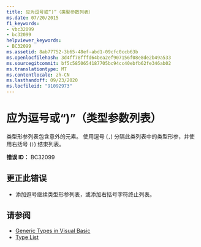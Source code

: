 ```yaml
---
title: 应为逗号或“)”（类型参数列表）
ms.date: 07/20/2015
f1_keywords:
- vbc32099
- bc32099
helpviewer_keywords:
- BC32099
ms.assetid: 8ab77752-3b65-48ef-abd1-09cfc0ccb63b
ms.openlocfilehash: 3d4ff78fffd64bea2ef907156f08e8de2b49a533
ms.sourcegitcommit: bf5c5850654187705bc94cc40ebfb62fe346ab02
ms.translationtype: MT
ms.contentlocale: zh-CN
ms.lasthandoff: 09/23/2020
ms.locfileid: "91092973"
---
```

# <a name="comma-or--expected-type-parameter-list"></a>应为逗号或“)”（类型参数列表）

类型形参列表包含意外的元素。 使用逗号 (`,`) 分隔此类列表中的类型形参，并使用右括号 (`)`) 结束列表。  
  
 **错误 ID：** BC32099  
  
## <a name="to-correct-this-error"></a>更正此错误  
  
- 添加逗号继续类型形参列表，或添加右括号字符终止列表。  
  
## <a name="see-also"></a>请参阅

- [Generic Types in Visual Basic](../programming-guide/language-features/data-types/generic-types.md)
- [Type List](../language-reference/statements/type-list.md)
